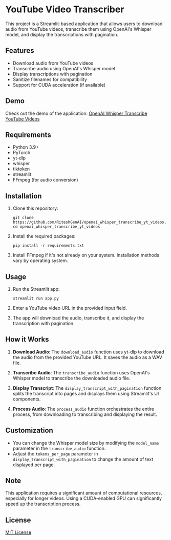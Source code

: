 # YouTube Video Transcriber

This project is a Streamlit-based application that allows users to download audio from YouTube videos, transcribe them using OpenAI's Whisper model, and display the transcriptions with pagination.

## Features

- Download audio from YouTube videos
- Transcribe audio using OpenAI's Whisper model
- Display transcriptions with pagination
- Sanitize filenames for compatibility
- Support for CUDA acceleration (if available)

## Demo

Check out the demo of the application: [OpenAI Whisper Transcribe YouTube Videos](https://openaiwhispertranscribeytvideos.streamlit.app/)

## Requirements

- Python 3.9+
- PyTorch
- yt-dlp
- whisper
- tiktoken
- streamlit
- FFmpeg (for audio conversion)

## Installation

1. Clone this repository:
   ```
   git clone https://github.com/RiteshGenAI/openai_whisper_transcribe_yt_videos.git
   cd openai_whisper_transcribe_yt_videos
   ```

2. Install the required packages:
   ```
   pip install -r requirements.txt
   ```

3. Install FFmpeg if it's not already on your system. Installation methods vary by operating system.

## Usage

1. Run the Streamlit app:
   ```
   streamlit run app.py
   ```

2. Enter a YouTube video URL in the provided input field.

3. The app will download the audio, transcribe it, and display the transcription with pagination.

## How it Works

1. **Download Audio**: The `download_audio` function uses yt-dlp to download the audio from the provided YouTube URL. It saves the audio as a WAV file.

2. **Transcribe Audio**: The `transcribe_audio` function uses OpenAI's Whisper model to transcribe the downloaded audio file.

3. **Display Transcript**: The `display_transcript_with_pagination` function splits the transcript into pages and displays them using Streamlit's UI components.

4. **Process Audio**: The `process_audio` function orchestrates the entire process, from downloading to transcribing and displaying the result.

## Customization

- You can change the Whisper model size by modifying the `model_name` parameter in the `transcribe_audio` function.
- Adjust the `tokens_per_page` parameter in `display_transcript_with_pagination` to change the amount of text displayed per page.

## Note

This application requires a significant amount of computational resources, especially for longer videos. Using a CUDA-enabled GPU can significantly speed up the transcription process.

## License

[MIT License](LICENSE)
